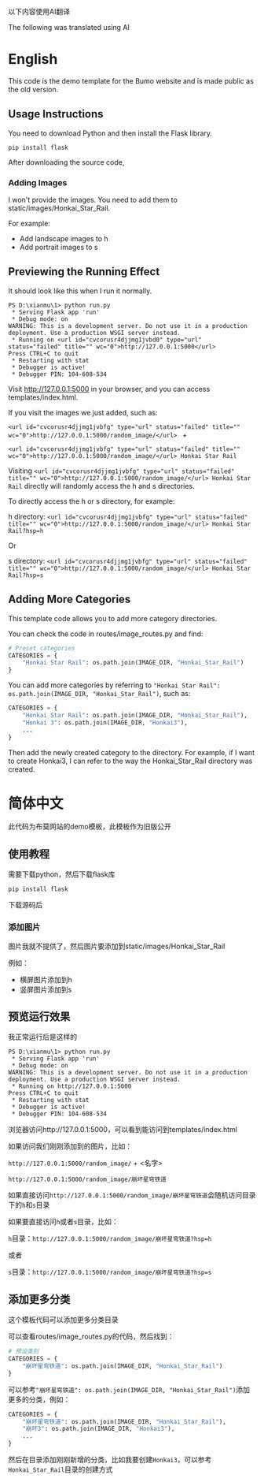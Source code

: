 以下内容使用AI翻译

The following was translated using AI

# English
This code is the demo template for the Bumo website and is made public as the old version.

## Usage Instructions

You need to download Python and then install the Flask library.

```
pip install flask
```

After downloading the source code,

### Adding Images

I won't provide the images. You need to add them to static/images/Honkai_Star_Rail.

For example:
- Add landscape images to h
- Add portrait images to s

## Previewing the Running Effect

It should look like this when I run it normally.

```
PS D:\xianmu\1> python run.py
 * Serving Flask app 'run'
 * Debug mode: on
WARNING: This is a development server. Do not use it in a production deployment. Use a production WSGI server instead.
 * Running on <url id="cvcorusr4djjmg1jvbd0" type="url" status="failed" title="" wc="0">http://127.0.0.1:5000</url> 
Press CTRL+C to quit
 * Restarting with stat
 * Debugger is active!
 * Debugger PIN: 104-608-534
```

Visit <url id="cvcorusr4djjmg1jvbd0" type="url" status="failed" title="" wc="0">http://127.0.0.1:5000</url> in your browser, and you can access templates/index.html.

If you visit the images we just added, such as:

`<url id="cvcorusr4djjmg1jvbfg" type="url" status="failed" title="" wc="0">http://127.0.0.1:5000/random_image/</url> ` + <name>

`<url id="cvcorusr4djjmg1jvbfg" type="url" status="failed" title="" wc="0">http://127.0.0.1:5000/random_image/</url> Honkai Star Rail`

Visiting `<url id="cvcorusr4djjmg1jvbfg" type="url" status="failed" title="" wc="0">http://127.0.0.1:5000/random_image/</url> Honkai Star Rail` directly will randomly access the h and s directories.

To directly access the h or s directory, for example:

h directory: `<url id="cvcorusr4djjmg1jvbfg" type="url" status="failed" title="" wc="0">http://127.0.0.1:5000/random_image/</url> Honkai Star Rail?hsp=h`

Or

s directory: `<url id="cvcorusr4djjmg1jvbfg" type="url" status="failed" title="" wc="0">http://127.0.0.1:5000/random_image/</url> Honkai Star Rail?hsp=s`

## Adding More Categories

This template code allows you to add more category directories.

You can check the code in routes/image_routes.py and find:
```python
# Preset categories
CATEGORIES = {
    "Honkai Star Rail": os.path.join(IMAGE_DIR, "Honkai_Star_Rail")
}
```

You can add more categories by referring to `"Honkai Star Rail": os.path.join(IMAGE_DIR, "Honkai_Star_Rail")`, such as:

```python
CATEGORIES = {
    "Honkai Star Rail": os.path.join(IMAGE_DIR, "Honkai_Star_Rail"),
    "Honkai 3": os.path.join(IMAGE_DIR, "Honkai3"),
    ...
}
```

Then add the newly created category to the directory. For example, if I want to create Honkai3, I can refer to the way the Honkai_Star_Rail directory was created.

# 简体中文
此代码为布莫网站的demo模板，此模板作为旧版公开

## 使用教程

需要下载python，然后下载flask库

```
pip install flask
```

下载源码后

### 添加图片

图片我就不提供了，然后图片要添加到static/images/Honkai_Star_Rail

例如：
 - 横屏图片添加到h
 - 竖屏图片添加到s

## 预览运行效果

我正常运行后是这样的

```
PS D:\xianmu\1> python run.py
 * Serving Flask app 'run'
 * Debug mode: on
WARNING: This is a development server. Do not use it in a production deployment. Use a production WSGI server instead.
 * Running on http://127.0.0.1:5000
Press CTRL+C to quit
 * Restarting with stat
 * Debugger is active!
 * Debugger PIN: 104-608-534
```

浏览器访问http://127.0.0.1:5000，可以看到能访问到templates/index.html

如果访问我们刚刚添加到的图片，比如：

`http://127.0.0.1:5000/random_image/` + <名字>

`http://127.0.0.1:5000/random_image/崩坏星穹铁道`

如果直接访问`http://127.0.0.1:5000/random_image/崩坏星穹铁道`会随机访问目录下的`h`和`s`目录

如果要直接访问`h`或者`s`目录，比如：

`h`目录：`http://127.0.0.1:5000/random_image/崩坏星穹铁道?hsp=h`

或者

`s`目录：`http://127.0.0.1:5000/random_image/崩坏星穹铁道?hsp=s`

## 添加更多分类

这个模板代码可以添加更多分类目录

可以查看routes/image_routes.py的代码，然后找到：
```python
# 预设类别
CATEGORIES = {
    "崩坏星穹铁道": os.path.join(IMAGE_DIR, "Honkai_Star_Rail")
}
```

可以参考`"崩坏星穹铁道": os.path.join(IMAGE_DIR, "Honkai_Star_Rail")`添加更多的分类，例如：

```python
CATEGORIES = {
    "崩坏星穹铁道": os.path.join(IMAGE_DIR, "Honkai_Star_Rail"),
    "崩坏3": os.path.join(IMAGE_DIR, "Honkai3"),
    ...
}
```

然后在目录添加刚刚新增的分类，比如我要创建`Honkai3`，可以参考`Honkai_Star_Rail`目录的创建方式
